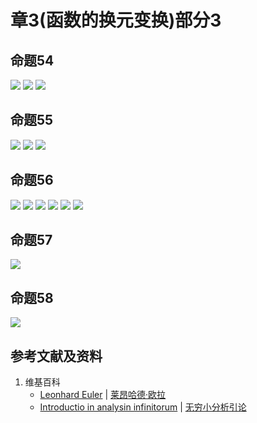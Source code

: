 # 章3(函数的换元变换)部分3

## 命题54

![](/images/无穷级数/欧拉的无穷分析引论中典型的推演实验/章3部分1/54-1.jpg)
![](/images/无穷级数/欧拉的无穷分析引论中典型的推演实验/章3部分1/54-2.jpg)
![](/images/无穷级数/欧拉的无穷分析引论中典型的推演实验/章3部分1/54-3.jpg)

## 命题55

![](/images/无穷级数/欧拉的无穷分析引论中典型的推演实验/章3部分1/55-1.jpg)
![](/images/无穷级数/欧拉的无穷分析引论中典型的推演实验/章3部分1/55-2.jpg)
![](/images/无穷级数/欧拉的无穷分析引论中典型的推演实验/章3部分1/55-3.jpg)

## 命题56

![](/images/无穷级数/欧拉的无穷分析引论中典型的推演实验/章3部分1/56-1.jpg)
![](/images/无穷级数/欧拉的无穷分析引论中典型的推演实验/章3部分1/56-2.jpg)
![](/images/无穷级数/欧拉的无穷分析引论中典型的推演实验/章3部分1/56-3.jpg)
![](/images/无穷级数/欧拉的无穷分析引论中典型的推演实验/章3部分1/56-4.jpg)
![](/images/无穷级数/欧拉的无穷分析引论中典型的推演实验/章3部分1/56-5.jpg)
![](/images/无穷级数/欧拉的无穷分析引论中典型的推演实验/章3部分1/56-6.jpg)

## 命题57

![](/images/无穷级数/欧拉的无穷分析引论中典型的推演实验/章3部分1/57-1.jpg)

## 命题58

![](/images/无穷级数/欧拉的无穷分析引论中典型的推演实验/章3部分1/58-1.jpg)

## 参考文献及资料

1. 维基百科
	- [Leonhard Euler](https://en.wikipedia.org/wiki/Leonhard_Euler) | [莱昂哈德·欧拉](https://zh.wikipedia.org/wiki/%E8%90%8A%E6%98%82%E5%93%88%E5%BE%B7%C2%B7%E6%AD%90%E6%8B%89) 
	- [Introductio in analysin infinitorum](https://en.wikipedia.org/wiki/Introductio_in_analysin_infinitorum) | [无穷小分析引论](https://zh.wikipedia.org/wiki/%E6%97%A0%E7%A9%B7%E5%B0%8F%E5%88%86%E6%9E%90%E5%BC%95%E8%AE%BA) 




